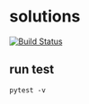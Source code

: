 # solutions
[![Build Status](https://travis-ci.org/liul85/solutions.svg?branch=master)](https://travis-ci.org/liul85/solutions)
## run test
`pytest -v`
